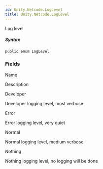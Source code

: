 ```yaml
---  
id: Unity.Netcode.LogLevel  
title: Unity.Netcode.LogLevel  
---
```


<div class="markdown level0 summary">

Log level

</div>

<div class="markdown level0 conceptual">

</div>

##### Syntax

<div class="codewrapper">

``` lang-csharp
public enum LogLevel
```

</div>

### Fields

Name

Description

Developer

Developer logging level, most verbose

Error

Error logging level, very quiet

Normal

Normal logging level, medium verbose

Nothing

Nothing logging level, no logging will be done

